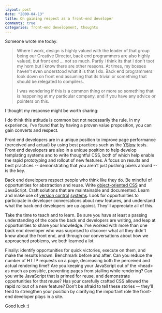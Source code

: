 ```yaml
--- 
layout: post
date: "2009-04-13"
title: On gaining respect as a front-end developer
comments: true
categories: front-end development, thoughts
---
```


Someone wrote me today:

<blockquote class="posterous_medium_quote">Where I work, design is highly valued with the leader of that group being our Creative Director, back end programmers are also highly valued, but front end ... not so much. Partly I think its that I don't toot my horn but I know there are other reasons. At times, my bosses haven't even understood what it is that I do. Back end programmers look down on front end assuming that its trivial or something that should be relegated to compilers.

I was wondering if this is a common thing or more so something that is happening at my particular company, and if you have any advice or pointers on this.</blockquote>

I thought my response might be worth sharing:

I do think this attitude is common but not necessarily the rule. In my experience, I've found that by having a proven value proposition, you can gain converts and respect.

Front end developers are in a unique position to improve page performance (perceived and actual) by using best practices such as the <a href="http://developer.yahoo.com/yslow/">YSlow</a> tests. Front end developers are also in a unique position to help develop templating systems and to write thoughtful CSS, both of which help enable the rapid prototyping and rollout of new features. A focus on results and best practices -- demonstrating that you aren't just pushing pixels around -- is the key.

Back end developers respect people who think like they do. Be mindful of opportunities for abstraction and reuse. Write <a href="http://www.slideshare.net/stubbornella/object-oriented-css">object-oriented CSS</a> and JavaScript. Craft solutions that are maintainable and documented. Learn and make use of <a href="http://www.kernel.org/pub/software/scm/git/docs/gittutorial.html">version control</a> <a href="http://svnbook.red-bean.com/nightly/en/svn.intro.quickstart.html">systems</a>. Look for opportunities to participate in developer conversations about new features, and understand what the back end developers are up against. They'll appreciate all of this.

Take the time to teach and to learn. Be sure you have at least a passing understanding of the code the back end developers are writing, and leap at opportunities to share your knowledge. I've worked with more than one back end developer who was surprised to discover what all they didn't know about the front end, and through our conversations about how we approached problems, we both learned a lot.

Finally: identify opportunities for quick victories, execute on them, and make the results known. Benchmark before and after. Can you reduce the number of HTTP requests on a page, decreasing both the perceived and actual rendering time? Are you keeping your JavaScript out of the &lt;head&gt; as much as possible, preventing pages from stalling while rendering? Can you write JavaScript that is primed for reuse, and demonstrate opportunities for that reuse? Has your carefully crafted CSS allowed the rapid rollout of a new feature? Don't be afraid to tell these stories -- they'll tend to strengthen your position by clarifying the important role the front-end developer plays in a site.

Good luck :)